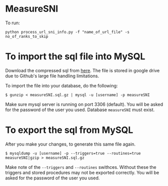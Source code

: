 # MeasureSNI
To run:
```shell
python process_url_sni_info.py -f "name_of_url_file" -s no_of_ranks_to_skip
```
# To import the sql file into MySQL
Download the compressed sql from [here](https://goo.gl/nOXXwA). The file is stored in google drive due to Github's large file handling limitations.

To import the file into your database, do the following:

`$ gunzip < measureSNI.sql.gz | mysql -u [username] -p measureSNI`

Make sure mysql server is running on port 3306 (default). You will be asked for the password of the user you used. Database `measureSNI` must exist.

# To export the sql from MySQL
After you make your changes, to generate this same file again.

`$ mysqldump -u [username] -p --triggers=true --routines=true measureSNI|gzip > measureSNI.sql.gz`

Make note of the `--triggers` and `--routines` swithces. Without these the triggers and stored procedures may not be exported correctly. You will be asked for the password of the user you used.
